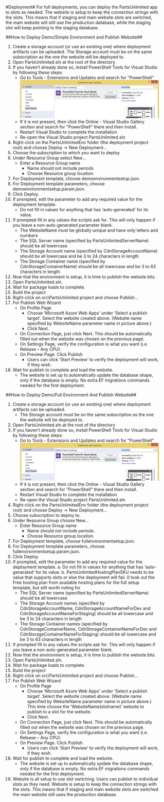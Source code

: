#Deployment#
For full deployments, you can deploy the PartsUnlimited app to slots as needed. The website is setup to keep the connection strings with the slots. This means that if staging and main website slots are switched, the main website will still use the production database, while the staging slot will keep pointing to the staging database.

##How to Deploy Demo/Simple Environment and Publish Website##

1.	Create a storage account (or use an existing one) where deployment artifacts can be uploaded. The Storage account must be on the same subscription as the one the website will be deployed to.
1.	Open PartsUnlimited.sln at the root of the directory
1.	If you haven’t already done so, install PowerShell Tools for Visual Studio by following these steps:
    * Go to Tools - Extensions and Updates and search for "PowerShell"
    ![PowerShell Tools for Visual Studio](./img/PowerShellToolsVS.jpg)
    * If it is not present, then click the Online - Visual Studio Gallery section and search for "PowerShell" there and then install.
    * Restart Visual Studio to complete the installation
    * Re-open the Visual Studio project PartsUnlimited.sln
1.	Right-click on the PartsUnlimitedEnv folder (the deployment project root) and choose Deploy -> New Deployment…
1.	Choose the subscription to which you want to deploy
1.	Under Resource Group select New…
    * Enter a Resource Group name 
        * Name should not include periods
        * Choose Resource group location.
1.	For Deployment template, choose demoenvironmentsetup.json.
1.	For Deployment template parameters, choose demoenvironmentsetup.param.json.
1.	Click Deploy.
1.	If prompted, edit the parameter to add any required value for the deployment template.
    * Do not fill in values for anything that has ‘auto-generated’ for its value.
1.	If prompted fill in any values the scripts ask for.  This will only happen if you leave a non-auto-generated parameter blank.
    * The WebsiteName must be globally unique and have only letters and numbers
    * The SQL Server name (specified by PartsUnlimitedServerName) should be all lowercase
    * The Storage Account name (specified by CdnStorageAccountName) should be all lowercase and be 3 to 24 characters in length
    * The Storage Container name (specified by CdnStorageContainerName) should be all lowercase and be 3 to 63 characters in length
1.	Now that the environment is setup, it is time to publish the website bits.
1.	Open PartsUnlimited.sln.
1.	Wait for package loads to complete. 
1.	Build the project
1.	Right-click on src\PartsUnlimited project and choose Publish…
1.	For Publish Web Wizard
    * On Profile Page
        * Choose ‘Microsoft Azure Web Apps’ under ‘Select a publish target’.  Select the website created above.  (Website name specified by WebsiteName parameter name in picture above.)
        * Click Next.
    * On Connection Page, just click Next.  This should be automatically filled out when the website was chosen on the previous page.
    * On Settings Page, verify the configuration is what you want (i.e. Release – Any CPU).
    * On Preview Page.  Click Publish
        * Users can click ‘Start Preview’ to verify the deployment will work, if they wish.  
1.	Wait for publish to complete and load the website.
    * The website is set up to automatically update the database shape, only if the database is empty.  No extra EF migrations commands needed for the first deployment.

##How to Deploy Demo/Full Environment And Publish Website##
1.	Create a storage account (or use an existing one) where deployment artifacts can be uploaded.
    * The Storage account must be on the same subscription as the one the website will be deployed to.
1.	Open PartsUnlimited.sln at the root of the directory
1.	If you haven’t already done so, install PowerShell Tools for Visual Studio by following these steps:
    * Go to Tools - Extensions and Updates and search for "PowerShell"
    ![PowerShell Tools for Visual Studio](./img/PowerShellToolsVS.jpg)
    * If it is not present, then click the Online - Visual Studio Gallery section and search for "PowerShell" there and then install.
    * Restart Visual Studio to complete the installation
    * Re-open the Visual Studio project PartsUnlimited.sln
1.	Right-click on the PartsUnlimitedEnv folder (the deployment project root) and choose Deploy -> New Deployment…
1.	Choose subscription to deploy to.
1.	Under Resource Group choose New…
    * Enter Resource Group name 
       * Name should not include periods.
        * Choose Resource group location.
1.	For Deployment template, choose fullenvironmentsetup.json.
1.	For Deployment template parameters, choose fullenvironmentsetup.param.json.
1.	Click Deploy.
1.	If prompted, edit the parameter to add any required value for the deployment template.
a.	Do not fill in values for anything that has ‘auto-generated’ for its value.
b.	PartsUnlimitedHostingPlanSKU needs to be value that supports slots or else the deployment will fail.  (I took out the Free hosting plan from available hosting plans for the full setup template, but still worth noting for
    * The SQL Server name (specified by PartsUnlimitedServerName) should be all lowercase
    * The Storage Account names (specified by CdnStorageAccountName, CdnStorageAccountNameForDev and CdnStorageAccountNameForStaging) should be all lowercase and be 3 to 24 characters in length
    * The Storage Container names (specified by CdnStorageContainerName, CdnStorageContainerNameForDev and CdnStorageContainerNameForStaging) should be all lowercase and be 3 to 63 characters in length
1.	If prompted fill in any values the scripts ask for.  This will only happen if you leave a non-auto-generated parameter blank.
1.	Now that the environment is setup, it is time to publish the website bits.
1.	Open PartsUnlimited.sln.
1.	Wait for package loads to complete. 
1.	Build the project
1.	Right-click on src\PartsUnlimited project and choose Publish…
1.	For Publish Web Wizard
    * On Profile Page
        * Choose ‘Microsoft Azure Web Apps’ under ‘Select a publish target’.  Select the website created above.  (Website name specified by WebsiteName parameter name in picture above.)  This time choose the ‘WebsiteName(slotname)’ website to publish to a slot for the website.
        * Click Next.
    * On Connection Page, just click Next.  This should be automatically filled out when the website was chosen on the previous page.
    * On Settings Page, verify the configuration is what you want (i.e. Release – Any CPU).
    * On Preview Page.  Click Publish
        * Users can click ‘Start Preview’ to verify the deployment will work, if they wish.  
1.	Wait for publish to complete and load the website.
    * The website is set up to automatically update the database shape, only if the database is empty.  No extra EF migrations commands needed for the first deployment.
1.	Website is all setup to use slot switching.  Users can publish to individual slots as they need.  Website is setup to keep the connection strings with the slots.  This means that if staging and main website slots are switched the main website still uses the production database.
